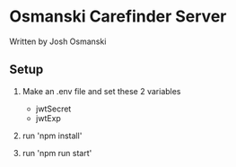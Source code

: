 # Osmanski Carefinder Server

Written by Josh Osmanski

## Setup

1. Make an .env file and set these 2 variables

   - jwtSecret
   - jwtExp

2. run 'npm install'
3. run 'npm run start'
